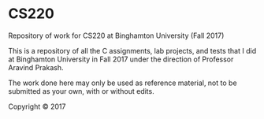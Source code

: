 # CS220
Repository of work for CS220 at Binghamton University (Fall 2017)

This is a repository of all the C assignments, lab projects, and tests that I did at Binghamton University in Fall 2017 under the direction of Professor Aravind Prakash.

The work done here may only be used as reference material, not to be submitted as your own, with or without edits.

Copyright © 2017
